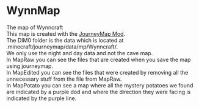 # WynnMap
The map of Wynncraft <br>
This map is created with the <a href="https://minecraft.curseforge.com/projects/journeymap">JourneyMap Mod</a>. <br>
The DIM0 folder is the data which is located at .minecraft/journeymap/data/mp/Wynncraft/. <br>
We only use the night and day data and not the cave map. <br>
In MapRaw you can see the files that are created when you save the map using journeymap. <br>
In MapEdited you can see the files that were created by removing all the unnecessary stuff from the file from MapRaw. <br>
In MapPotato you can see a map where all the mystery potatoes we found are indicated by a purple dod and where the direction they were facing is indicated by the purple line. <br>
